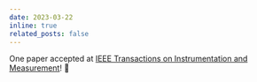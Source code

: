 ```yaml
---
date: 2023-03-22
inline: true
related_posts: false
---
```


One paper accepted at [IEEE Transactions on Instrumentation and Measurement](https://ieeexplore.ieee.org/xpl/RecentIssue.jsp?punumber=19)! :tada: